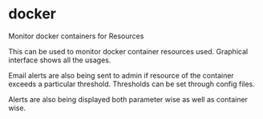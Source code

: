 # docker
Monitor docker containers for Resources

This can be used to monitor docker container resources used. Graphical interface shows all the usages.

Email alerts are also being sent to admin if resource of the container exceeds a particular threshold. Thresholds can be set through config files. 

Alerts are also being displayed both parameter wise as well as container wise.
